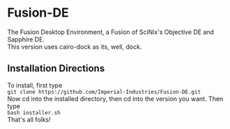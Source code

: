 # Fusion-DE
The Fusion Desktop Environment, a Fusion of SciNix's Objective DE and Sapphire DE.
<br>
This version uses cairo-dock as its, well, dock.
<br>
## Installation Directions
To install, first type
<br>
`
git clone https://github.com/Imperial-Industries/Fusion-DE.git
`
<br>
Now cd into the installed directory, then cd into the version you want.
Then type<br>
`bash installer.sh`
<br>
That's all folks!
